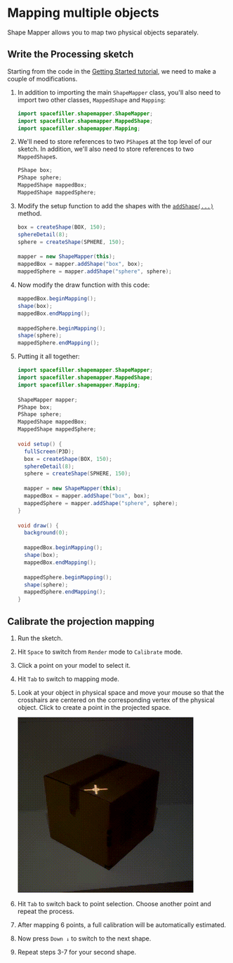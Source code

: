 # Mapping multiple objects

Shape Mapper allows you to map two physical objects separately.

## Write the Processing sketch

Starting from the code in the [Getting Started tutorial](tutorial-getting-started.md), we need to make a couple of modifications.

1.  In addition to importing the main `ShapeMapper` class, you'll also need to import two other classes, `MappedShape` and `Mapping`:

    ``` java
    import spacefiller.shapemapper.ShapeMapper;
    import spacefiller.shapemapper.MappedShape;
    import spacefiller.shapemapper.Mapping;
    ```

2.  We'll need to store references to two `PShape`s at the top level of our sketch. In addition, we'll also need to store references to two `MappedShape`s.

    ``` java
    PShape box;
    PShape sphere;
    MappedShape mappedBox;
    MappedShape mappedSphere;
    ```

3.  Modify the setup function to add the shapes with the [`addShape(...)`](https://alexdmiller.github.io/shape-mapper/javadoc/spacefiller/shapemapper/ShapeMapper.html#addShape(java.lang.String,processing.core.PShape,int)) method.

    ``` java
    box = createShape(BOX, 150);
    sphereDetail(8);
    sphere = createShape(SPHERE, 150);

    mapper = new ShapeMapper(this);
    mappedBox = mapper.addShape("box", box);
    mappedSphere = mapper.addShape("sphere", sphere);
    ```

4.  Now modify the draw function with this code:

    ``` java
    mappedBox.beginMapping();
    shape(box);
    mappedBox.endMapping();
    
    mappedSphere.beginMapping();
    shape(sphere);
    mappedSphere.endMapping();
    ```

5.  Putting it all together:

    ``` java
    import spacefiller.shapemapper.ShapeMapper;
    import spacefiller.shapemapper.MappedShape;
    import spacefiller.shapemapper.Mapping;

    ShapeMapper mapper;
    PShape box;
    PShape sphere;
    MappedShape mappedBox;
    MappedShape mappedSphere;

    void setup() {
      fullScreen(P3D);
      box = createShape(BOX, 150);
      sphereDetail(8);
      sphere = createShape(SPHERE, 150);

      mapper = new ShapeMapper(this);
      mappedBox = mapper.addShape("box", box);
      mappedSphere = mapper.addShape("sphere", sphere);
    }

    void draw() {
      background(0);  

      mappedBox.beginMapping();
      shape(box);
      mappedBox.endMapping();
      
      mappedSphere.beginMapping();
      shape(sphere);
      mappedSphere.endMapping();
    }
    ```

## Calibrate the projection mapping

1.  Run the sketch.
2.  Hit `Space` to switch from `Render` mode to `Calibrate` mode.
3.  Click a point on your model to select it.
4.  Hit `Tab` to switch to mapping mode.
5.  Look at your object in physical space and move your mouse so that the crosshairs are centered on the corresponding vertex of the physical object. Click to create a point in the projected space.

    ![Calibrating the first point of the mapping](images/getting-started-5.gif)

6.  Hit `Tab` to switch back to point selection. Choose another point and repeat the process.
7.  After mapping 6 points, a full calibration will be automatically estimated.
8.  Now press `Down ↓` to switch to the next shape.
9.  Repeat steps 3-7 for your second shape.
